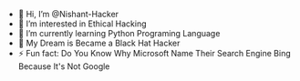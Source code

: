 - 👋 Hi, I’m @Nishant-Hacker
- 👀 I’m interested in Ethical Hacking 
- 🌱 I’m currently learning Python Programing Language 
- 💞️ My Dream is Became a Black Hat Hacker
- ⚡ Fun fact: Do You Know Why Microsoft Name Their Search Engine Bing Because It's Not Google 

<!---
Nishant-Hacker/Nishant-Hacker is a ✨ special ✨ repository because its `README.md` (this file) appears on your GitHub profile.
You can click the Preview link to take a look at your changes.
--->
